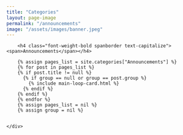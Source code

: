 ```yaml
---
title: "Categories"
layout: page-image
permalink: "/announcements"
image: "/assets/images/banner.jpeg"
---
```



<div class="container">
    <div class="row justify-content-center">


        <h4 class="font-weight-bold spanborder text-capitalize"><span>Announcements</span></h4>

        {% assign pages_list = site.categories["Announcements"] %}
        {% for post in pages_list %}
        {% if post.title != null %}
          {% if group == null or group == post.group %}
            {% include main-loop-card.html %}
          {% endif %}
        {% endif %}
        {% endfor %}
        {% assign pages_list = nil %}
        {% assign group = nil %}


    </div>
</div>
